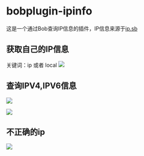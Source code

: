 # bobplugin-ipinfo
这是一个通过Bob查询IP信息的插件，IP信息来源于[ip.sb](https://ip.sb/)

## 获取自己的IP信息
关键词：ip 或者 local
![](https://cdn.jsdelivr.net/gh/augusl/oss@main/uPic/CleanShot20220211at12.49.22@2x.png)

## 查询IPV4,IPV6信息
![](https://cdn.jsdelivr.net/gh/augusl/oss@main/uPic/WQ39Ik.png)

![](https://cdn.jsdelivr.net/gh/augusl/oss@main/uPic/riOFJ3.png)

## 不正确的ip
![](https://cdn.jsdelivr.net/gh/augusl/oss@main/uPic/BHGSXr.png)